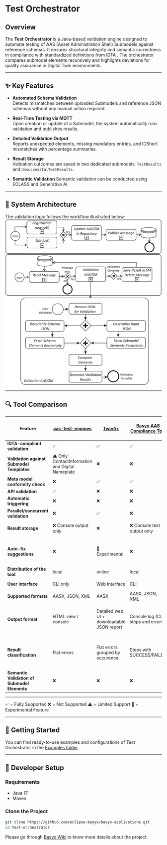 # Test Orchestrator

## Overview

The **Test Orchestrator** is a Java-based validation engine designed to automate testing of AAS (Asset Administration Shell) Submodels against reference schemas. It ensures structural integrity and semantic correctness in compliance with standardized definitions from IDTA . The orchestrator compares submodel elements recursively and highlights deviations for quality assurance in Digital Twin environments.

---

## ✨ Key Features

- **Automated Schema Validation**  
  Detects mismatches between uploaded Submodels and reference JSON schemas without any manual action required.

- **Real-Time Testing via MQTT**  
  Upon creation or update of a Submodel, the system automatically runs validation and publishes results.

- **Detailed Validation Output**  
  Reports unexpected elements, missing mandatory entries, and IDShort mismatches with percentage summaries.

- **Result Storage**  
  Validation outcomes are saved in two dedicated submodels: `TestResults` and `UnsuccessfulTestResults`.

- **Semantic Validation**
  Semantic validation can be conducted using ECLASS and Generative AI.   
---

## 🧠 System Architecture

The validation logic follows the workflow illustrated below:  
![ValidationWorkflow](./figs/ValidationWorkflow.png)

---


## 🔍 Tool Comparison

| Feature                                      | [aas-test-engines](https://github.com/admin-shell-io/aas-test-engines) | [Twinfix](https://twinfix.twinsphere.io/)    | [Basyx AAS Compliance Tool](https://github.com/eclipse-basyx/basyx-python-sdk/tree/main/compliance_tool) | Test Orchestrator (This Repository) |
|----------------------------------------------|-----------------|------------|-------------------------------|-------------------------------|
| **IDTA-compliant validation**                | ✅              | ✅      | 	✅   | ✅                           |
| **Validation against Submodel Templates**    | ⚠️ Only ContactInformation and Digital Nameplate | ❌       | ❌  | ✅ (standardized and custom Submodels)                     |
| **Meta model conformity check**              | ❌              | ✅    | ✅     | ❌                           |
| **API validation**                           | ✅              | ❌     |  ❌   | ❌                           |
| **Automatic triggering**                     | ❌              | ❌    |   ❌   | ✅  via MQTT                 |
| **Parallel/concurrent validation**           | ❌              | ✅    |  ❌   | ✅                           |
| **Result storage**                           | ❌ Console output only    | ❌    |   ❌ Console text output only   | ✅ Persisted in Submodel Repository   |
| **Auto-fix suggestions**                     | ❌               | 🧪 Experimental | ❌ |    ✅ Suggestions for fixing errors and warnings      |
| **Distribution of the tool**                 | local           | online   | local   | local and online             |
| **User interface**                           | CLI only        | Web Interface      |  CLI | Web UI, REST API   |
| **Supported formats**                         | AASX, JSON, XML | AASX   |  AASX, JSON, XML  | AASX, JSON, XML               |
| **Output format**                            | HTML view / console | Detailed web UI + downloadable JSON report    | Console log (CLI steps and errors) | Categorized results + Visualization in Web UI + downloadable JSON report |
| **Result classification**                    | Flat errors     | Flat errors grouped by occurence       | Steps with SUCCESS/FAILED  | Categorized - Errors, Warnings, Differences, Infos grouped by Submodel     |
| **Semantic Validation of Submodel Elements**                    | ❌     | ❌       | ❌  | ✅   |

---

✅ = Fully Supported
❌ = Not Supported
⚠️ = Limited Support
🧪 = Experimental Feature
 
---

## 🚀 Getting Started

You can find ready-to-use examples and configurations of Test Orchestrator in the [Examples folder](./example/).

---

## 🔧 Developer Setup

### Requirements

- Java 17
- Maven

### Clone the Project

```bash
git clone https://github.com/eclipse-basyx/basyx-applications.git
cd test-orchestrator
```

Please go through [Basyx Wiki](https://wiki.basyx.org/en/latest/content/user_documentation/basyx_components/testorchestrator/index.html) to know more details about the project.